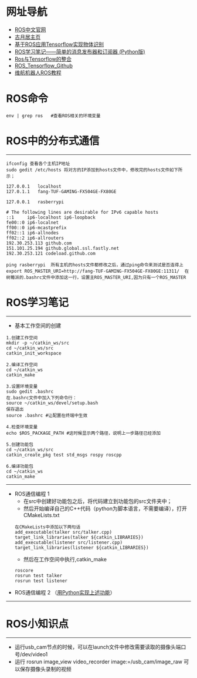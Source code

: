 # 网址导航
- [ROS中文官网](http://wiki.ros.org/cn)
- [古月居主页](http://www.guyuehome.com/)
- [基于ROS应用Tensorflow实现物体识别](https://blog.csdn.net/qq_37464350/article/details/81009695)
- [ROS学习笔记——简单的消息发布器和订阅器 (Python版)](https://blog.csdn.net/florida_tang/article/details/79601168)
- [Ros与Tensorflow的整合](https://blog.csdn.net/xuanlvxin/article/details/80325736)
- [ROS_Tensorflow_Github](https://github.com/cong/ros_tensorflow)
- [维航机器人ROS教程](http://www.wh-robot.com/whb/?page_id=70)

# ROS命令
```shell
env | grep ros   #查看ROS相关的环境变量
```

# ROS中的分布式通信
---
```shell
ifconfig 查看各个主机IP地址
sudo gedit /etc/hosts 将对方的IP添加到hosts文件中，修改完的hosts文件如下所示；
```


```seq
127.0.0.1	localhost
127.0.1.1	fang-TUF-GAMING-FX504GE-FX80GE

127.0.0.1 	rasberrypi

# The following lines are desirable for IPv6 capable hosts
::1     ip6-localhost ip6-loopback
fe00::0 ip6-localnet
ff00::0 ip6-mcastprefix
ff02::1 ip6-allnodes
ff02::2 ip6-allrouters
192.30.253.113 github.com
151.101.25.194 github.global.ssl.fastly.net
192.30.253.121 codeload.github.com
```

```shell
ping rasberrypi  所有主机的hosts文件都修改之后，通过ping命令来测试是否连得上
export ROS_MASTER_URI=http://fang-TUF-GAMING-FX504GE-FX80GE:11311/  在树莓派的.bashrc文件中添加这一行，设置主ROS_MASTER_URI,因为只有一个ROS_MASTER
```



# ROS学习笔记
---
- 基本工作空间的创建
```shell
1.创建工作空间
mkdir -p ~/catkin_ws/src
cd ~/catkin_ws/src
catkin_init_workspace

2.编译工作空间
cd ~/catkin_ws
catkin_make

3.设置环境变量
sudo gedit .bashrc
在.bashrc文件中加入下列命令行：
source ~/catkin_ws/devel/setup.bash
保存退出
source .bashrc #让配置在终端中生效

4.检查环境变量
echo $ROS_PACKAGE_PATH #这时候显示两个路径，说明上一步路径已经添加

5.创建功能包
cd ~/catkin_ws/src
catkin_create_pkg test std_msgs rospy roscpp

6.编译功能包
cd ~/catkin_ws
catkin_make
```
---
- ROS通信编程 1
  - 在src中创建好功能包之后，将代码建立到功能包的src文件夹中；
  - 然后开始编译自己的C++代码（python为脚本语言，不需要编译），打开CMakeLists.txt
  ```shell
  在CMakeLists中添加以下两句话
  add_executable(talker src/talker.cpp)
  target_link_libraries(talker ${catkin_LIBRARIES})
  add_executable(listener src/listener.cpp)
  target_link_libraries(listener ${catkin_LIBRARIES})
  ```
  - 然后在工作空间中执行,catkin_make
  ```shell
  roscore
  rosrun test talker
  rosrun test listener
  ```
 - ROS通信编程 2 （[用Python实现上述功能](https://www.cnblogs.com/sea-stream/p/10246046.html)）
 ---
 
 
 # ROS小知识点
---
- 运行usb_cam节点的时候，可以在launch文件中修改需要读取的摄像头端口号/dev/video1
- 运行 rosrun image_view video_recorder image:=/usb_cam/image_raw 可以保存摄像头录制的视频
 
 
 
